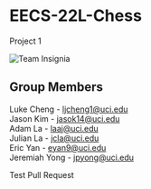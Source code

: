# EECS-22L-Chess
Project 1

![Team Insignia](/ZestyZebraspng.png)

## Group Members
Luke Cheng - ljcheng1@uci.edu  
Jason Kim - jasok14@uci.edu  
Adam La - laaj@uci.edu  
Julian La - jcla@uci.edu  
Eric Yan - eyan9@uci.edu  
Jeremiah Yong - jpyong@uci.edu  

Test Pull Request
